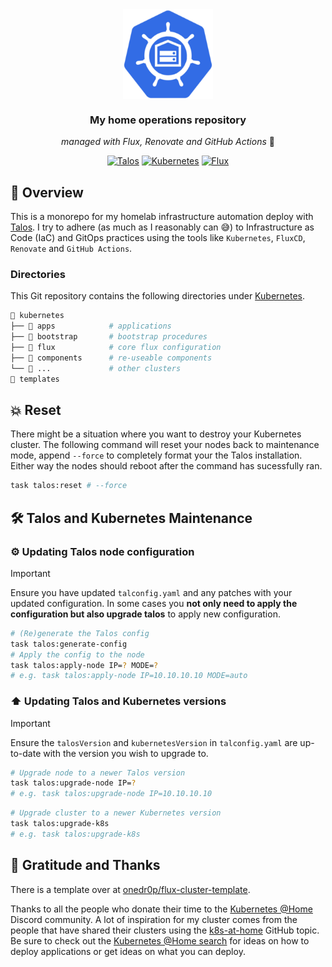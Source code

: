 <div align="center">
  <img src="https://raw.githubusercontent.com/aedot/agemo-ops/main/docs/assets/logo.png" align="center" width="144px" height="144px"/>
  <h3> My home operations repository </h3>
  <i>managed with Flux, Renovate and GitHub Actions</i> 🤖
</div>

<div align="center">

<div>

[![Talos](https://img.shields.io/badge/1.9.3-orange?style=for-the-badge&logo=talos&logoColor=white)](https://talos.dev  "Talos OS")
[![Kubernetes](https://img.shields.io/badge/1.32-blue?style=for-the-badge&logo=kubernetes&logoColor=white)](https://kubernetes.io)
[![Flux](https://img.shields.io/badge/2.4.0-blue?style=for-the-badge&logo=flux&logoColor=white)](https://fluxcd.io)

</div>
</div>

## 📖 Overview

This is a monorepo for my homelab infrastructure automation deploy with [Talos](https://www.talos.dev). I try to adhere (as much as I reasonably can 😅) to Infrastructure as Code (IaC) and GitOps practices using the tools like `Kubernetes`, `FluxCD`, `Renovate` and `GitHub Actions`.

### Directories

This Git repository contains the following directories under [Kubernetes](./kubernetes/).

```sh
📁 kubernetes
├── 📁 apps            # applications
├── 📁 bootstrap       # bootstrap procedures
├── 📁 flux            # core flux configuration
├── 📁 components      # re-useable components
└── 📁 ...             # other clusters
📁 templates
```

## 💥 Reset

There might be a situation where you want to destroy your Kubernetes cluster. The following command will reset your nodes back to maintenance mode, append `--force` to completely format your the Talos installation. Either way the nodes should reboot after the command has sucessfully ran.

```sh
task talos:reset # --force
```

## 🛠️ Talos and Kubernetes Maintenance

### ⚙️ Updating Talos node configuration

> [!IMPORTANT]
> Ensure you have updated `talconfig.yaml` and any patches with your updated configuration. In some cases you **not only need to apply the configuration but also upgrade talos** to apply new configuration.

```sh
# (Re)generate the Talos config
task talos:generate-config
# Apply the config to the node
task talos:apply-node IP=? MODE=?
# e.g. task talos:apply-node IP=10.10.10.10 MODE=auto
```

### ⬆️ Updating Talos and Kubernetes versions

> [!IMPORTANT]
> Ensure the `talosVersion` and `kubernetesVersion` in `talconfig.yaml` are up-to-date with the version you wish to upgrade to.

```sh
# Upgrade node to a newer Talos version
task talos:upgrade-node IP=?
# e.g. task talos:upgrade-node IP=10.10.10.10
```

```sh
# Upgrade cluster to a newer Kubernetes version
task talos:upgrade-k8s
# e.g. task talos:upgrade-k8s
```


## 🤝 Gratitude and Thanks

There is a template over at [onedr0p/flux-cluster-template](https://github.com/onedr0p/flux-cluster-template).

Thanks to all the people who donate their time to the [Kubernetes @Home](https://discord.gg/k8s-at-home) Discord community. A lot of inspiration for my cluster comes from the people that have shared their clusters using the [k8s-at-home](https://github.com/topics/k8s-at-home) GitHub topic. Be sure to check out the [Kubernetes @Home search](https://nanne.dev/k8s-at-home-search/) for ideas on how to deploy applications or get ideas on what you can deploy.
